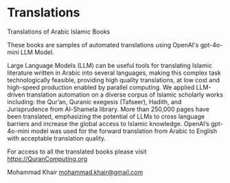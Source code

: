 # Translations
Translations of Arabic Islamic Books

These books are samples of automated translations using OpenAI's gpt-4o-mini LLM Model.

Large Language Models (LLM) can be useful tools for translating Islamic literature written in Arabic into several languages, making this complex task technologically feasible, providing high quality translations, at low cost and high-speed production enabled by parallel computing. We applied LLM-driven translation automation on a diverse corpus of Islamic scholarly works including: the Qur’an, Quranic exegesis (Tafseer), Hadith, and Jurisprudence from Al-Shamela library. More than 250,000 pages have been translated, emphasizing the potential of LLMs to cross language barriers and increase the global access to Islamic knowledge. OpenAI’s gpt-4o-mini model was used for the forward translation from Arabic to English with acceptable translation quality.

For access to all the translated books please visit https://QuranComputing.org

Mohammad Khair
mohammad.khair@gmail.com


